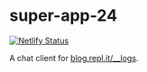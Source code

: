 # super-app-24

[![Netlify Status](https://api.netlify.com/api/v1/badges/16e5cfba-0598-4dbe-9e32-1253f72de842/deploy-status)](https://app.netlify.com/sites/repl-chat/deploys)

A chat client for [blog.repl.it/__logs](https://blog.repl.it/__logs).
